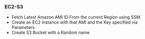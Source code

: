 ### EC2-S3
- Fetch Latest Amazon AMI ID From the current Region using SSM
- Create an EC2 Instance with that AMI and the Key specified via Parameters
- Create S3 Bucket with a Random name